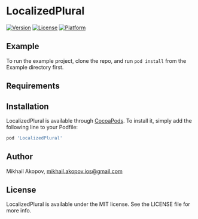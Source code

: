 # LocalizedPlural

[![Version](https://img.shields.io/cocoapods/v/LocalizedPlural.svg?style=flat)](https://cocoapods.org/pods/LocalizedPlural)
[![License](https://img.shields.io/cocoapods/l/LocalizedPlural.svg?style=flat)](https://cocoapods.org/pods/LocalizedPlural)
[![Platform](https://img.shields.io/cocoapods/p/LocalizedPlural.svg?style=flat)](https://cocoapods.org/pods/LocalizedPlural)

## Example

To run the example project, clone the repo, and run `pod install` from the Example directory first.

## Requirements

## Installation

LocalizedPlural is available through [CocoaPods](https://cocoapods.org). To install
it, simply add the following line to your Podfile:

```ruby
pod 'LocalizedPlural'
```

## Author

Mikhail Akopov, mikhail.akopov.ios@gmail.com

## License

LocalizedPlural is available under the MIT license. See the LICENSE file for more info.
